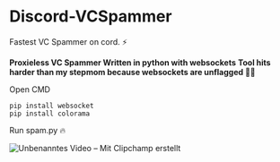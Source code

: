 # Discord-VCSpammer
Fastest VC Spammer on cord. ⚡

**Proxieless VC Spammer Written in python with websockets**
**Tool hits harder than my stepmom because websockets are unflagged 🥶😰**

Open CMD
```
pip install websocket
pip install colorama
```

Run spam.py 🔥

![Unbenanntes Video – Mit Clipchamp erstellt](https://user-images.githubusercontent.com/129861526/231925820-6cf6ad0c-592c-4437-b489-6a96208ccee6.gif)
